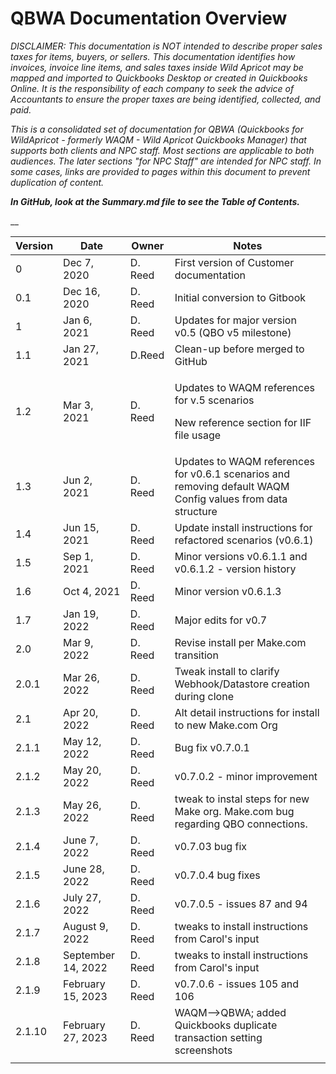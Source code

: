 # QBWA Documentation Overview

_DISCLAIMER: This documentation is NOT intended to describe proper sales taxes for items, buyers, or sellers. This documentation identifies how invoices, invoice line items, and sales taxes inside Wild Apricot may be mapped and imported to Quickbooks Desktop or created in Quickbooks Online. It is the responsibility of each company to seek the advice of Accountants to ensure the proper taxes are being identified, collected, and paid._&#x20;

_This is a consolidated set of documentation for QBWA (Quickbooks for WildApricot - formerly WAQM - Wild Apricot Quickbooks Manager) that supports both clients and NPC staff.   Most sections are applicable to both audiences.   The later sections "for NPC Staff" are intended for NPC staff.   In some cases, links are provided to pages within this document to prevent duplication of content._

_**In GitHub, look at the Summary.md file to see the Table of Contents.**_

&#x20;__&#x20;

| **Version** | **Date**           | **Owner** | **Notes**                                                                                                   |
| ----------- | ------------------ | --------- | ----------------------------------------------------------------------------------------------------------- |
| 0           | Dec 7, 2020        | D. Reed   | First version of Customer documentation                                                                     |
| 0.1         | Dec 16, 2020       | D. Reed   | Initial conversion to Gitbook                                                                               |
| 1           | Jan 6, 2021        | D. Reed   | Updates for major version v0.5 (QBO v5 milestone)                                                           |
| 1.1         | Jan 27, 2021       | D.Reed    | Clean-up before merged to GitHub                                                                            |
| 1.2         | Mar 3, 2021        | D. Reed   | <p>Updates to WAQM references for v.5 scenarios</p><p>New reference section for IIF file usage</p>          |
| 1.3         | Jun 2, 2021        | D. Reed   | Updates to WAQM references for v0.6.1 scenarios and removing default WAQM Config values from data structure |
| 1.4         | Jun 15, 2021       | D. Reed   | Update install instructions for refactored scenarios (v0.6.1)                                               |
| 1.5         | Sep 1, 2021        | D. Reed   | Minor versions v0.6.1.1 and v0.6.1.2 - version history                                                      |
| 1.6         | Oct 4, 2021        | D. Reed   | Minor version v0.6.1.3                                                                                      |
| 1.7         | Jan 19, 2022       | D. Reed   | Major edits for v0.7                                                                                        |
| 2.0         | Mar 9, 2022        | D. Reed   | Revise install per Make.com transition                                                                      |
| 2.0.1       | Mar 26, 2022       | D. Reed   | Tweak install to clarify Webhook/Datastore creation during clone                                            |
| 2.1         | Apr 20, 2022       | D. Reed   | Alt detail instructions for install to new Make.com Org                                                     |
| 2.1.1       | May 12, 2022       | D. Reed   | Bug fix v0.7.0.1                                                                                            |
| 2.1.2       | May 20, 2022       | D. Reed   | v0.7.0.2 - minor improvement                                                                                |
| 2.1.3       | May 26, 2022       | D. Reed   | tweak to instal steps for new Make org. Make.com bug regarding QBO connections.                             |
| 2.1.4       | June 7, 2022       | D. Reed   | v0.7.03 bug fix                                                                                             |
| 2.1.5       | June 28, 2022      | D. Reed   | v0.7.0.4 bug fixes                                                                                          |
| 2.1.6       | July 27, 2022      | D. Reed   | v0.7.0.5 - issues 87 and 94                                                                                 |
| 2.1.7       | August 9, 2022     | D. Reed   | tweaks to install instructions from Carol's input                                                           |
| 2.1.8       | September 14, 2022 | D. Reed   | tweaks to install instructions from Carol's input                                                           |
| 2.1.9       | February 15, 2023  | D. Reed   | v0.7.0.6 - issues 105 and 106                                                                               |
| 2.1.10      | February 27, 2023  | D. Reed   | WAQM-->QBWA; added Quickbooks duplicate transaction setting screenshots                                     |
|             |                    |           |                                                                                                             |

##
